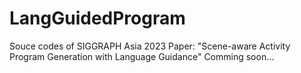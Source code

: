 # LangGuidedProgram
Souce codes of SIGGRAPH Asia 2023 Paper: "Scene-aware Activity Program Generation with Language Guidance"
Comming soon...
